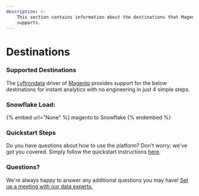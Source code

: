 ```yaml
---
description: >-
    This section contains information about the destinations that Magento
    supports.
---
```


# Destinations

### Supported Destinations

The [Lyftrondata](https://www.lyftrondata.com/) driver of [Magento](None) provides support for the below destinations for instant analytics with no engineering in just 4 simple steps.

### Snowflake Load:

{% embed url="None" %}
magento to Snowflake
{% endembed %}

### Quickstart Steps

Do you have questions about how to use the platform? Don't worry; we've got you covered. Simply follow the quickstart instructions [here](README.md).

### Questions? <a href="#questions" id="questions"></a>

We're always happy to answer any additional questions you may have! [Set up a meeting with our data experts.](https://www.lyftrondata.com/book-a-meeting/)
